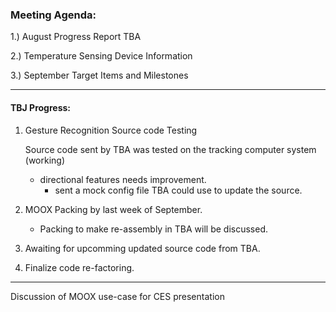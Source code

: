 ### Meeting Agenda:

1.) August Progress Report TBA

2.) Temperature Sensing Device Information

3.) September Target Items and Milestones







------

#### TBJ Progress:

1. Gesture Recognition Source code Testing

   Source code sent by TBA was tested on the tracking computer system (working)

   - directional features needs improvement.
     - sent a mock config file TBA could use to update the source.

2. MOOX Packing by last week of September.

   - Packing to make re-assembly in TBA will be discussed.

3. Awaiting for upcomming updated source code from TBA.

4. Finalize code re-factoring.













------

Discussion of MOOX use-case for CES presentation

